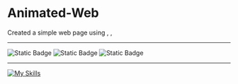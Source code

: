 # Animated-Web
Created a simple web page using <i class="fa-brands fa-html5 fa-shake"></i>,
<i class="fa-brands fa-css3 fa-shake"></i>,
<i class="fa-brands fa-js fa-shake"></i>
<hr>
<img alt="Static Badge" src="https://img.shields.io/badge/contributors-red">
<img alt="Static Badge" src="https://img.shields.io/badge/twitter-blue">
<img alt="Static Badge" src="https://img.shields.io/badge/color-blue">

<hr>


[![My Skills](https://skills.thijs.gg/icons?i=js,html,css,wasm)](https://skills.thijs.gg)
